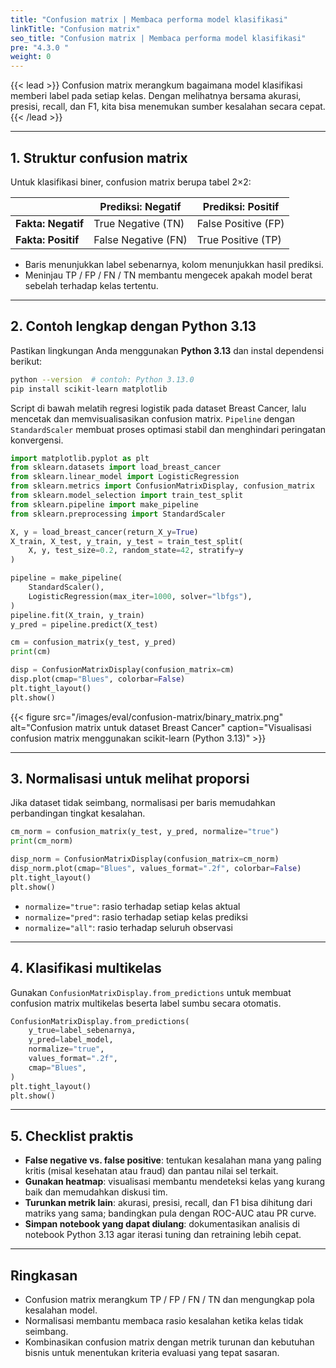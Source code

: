 ```yaml
---
title: "Confusion matrix | Membaca performa model klasifikasi"
linkTitle: "Confusion matrix"
seo_title: "Confusion matrix | Membaca performa model klasifikasi"
pre: "4.3.0 "
weight: 0
---
```


{{< lead >}}
Confusion matrix merangkum bagaimana model klasifikasi memberi label pada setiap kelas. Dengan melihatnya bersama akurasi, presisi, recall, dan F1, kita bisa menemukan sumber kesalahan secara cepat.
{{< /lead >}}

---

## 1. Struktur confusion matrix

Untuk klasifikasi biner, confusion matrix berupa tabel 2×2:

|                 | Prediksi: Negatif | Prediksi: Positif |
| --------------- | ----------------- | ----------------- |
| **Fakta: Negatif** | True Negative (TN)   | False Positive (FP)  |
| **Fakta: Positif** | False Negative (FN)  | True Positive (TP)   |

- Baris menunjukkan label sebenarnya, kolom menunjukkan hasil prediksi.
- Meninjau TP / FP / FN / TN membantu mengecek apakah model berat sebelah terhadap kelas tertentu.

---

## 2. Contoh lengkap dengan Python 3.13

Pastikan lingkungan Anda menggunakan **Python 3.13** dan instal dependensi berikut:

```bash
python --version  # contoh: Python 3.13.0
pip install scikit-learn matplotlib
```

Script di bawah melatih regresi logistik pada dataset Breast Cancer, lalu mencetak dan memvisualisasikan confusion matrix. `Pipeline` dengan `StandardScaler` membuat proses optimasi stabil dan menghindari peringatan konvergensi.

```python
import matplotlib.pyplot as plt
from sklearn.datasets import load_breast_cancer
from sklearn.linear_model import LogisticRegression
from sklearn.metrics import ConfusionMatrixDisplay, confusion_matrix
from sklearn.model_selection import train_test_split
from sklearn.pipeline import make_pipeline
from sklearn.preprocessing import StandardScaler

X, y = load_breast_cancer(return_X_y=True)
X_train, X_test, y_train, y_test = train_test_split(
    X, y, test_size=0.2, random_state=42, stratify=y
)

pipeline = make_pipeline(
    StandardScaler(),
    LogisticRegression(max_iter=1000, solver="lbfgs"),
)
pipeline.fit(X_train, y_train)
y_pred = pipeline.predict(X_test)

cm = confusion_matrix(y_test, y_pred)
print(cm)

disp = ConfusionMatrixDisplay(confusion_matrix=cm)
disp.plot(cmap="Blues", colorbar=False)
plt.tight_layout()
plt.show()
```

{{< figure src="/images/eval/confusion-matrix/binary_matrix.png" alt="Confusion matrix untuk dataset Breast Cancer" caption="Visualisasi confusion matrix menggunakan scikit-learn (Python 3.13)" >}}

---

## 3. Normalisasi untuk melihat proporsi

Jika dataset tidak seimbang, normalisasi per baris memudahkan perbandingan tingkat kesalahan.

```python
cm_norm = confusion_matrix(y_test, y_pred, normalize="true")
print(cm_norm)

disp_norm = ConfusionMatrixDisplay(confusion_matrix=cm_norm)
disp_norm.plot(cmap="Blues", values_format=".2f", colorbar=False)
plt.tight_layout()
plt.show()
```

- `normalize="true"`: rasio terhadap setiap kelas aktual  
- `normalize="pred"`: rasio terhadap setiap kelas prediksi  
- `normalize="all"`: rasio terhadap seluruh observasi  

---

## 4. Klasifikasi multikelas

Gunakan `ConfusionMatrixDisplay.from_predictions` untuk membuat confusion matrix multikelas beserta label sumbu secara otomatis.

```python
ConfusionMatrixDisplay.from_predictions(
    y_true=label_sebenarnya,
    y_pred=label_model,
    normalize="true",
    values_format=".2f",
    cmap="Blues",
)
plt.tight_layout()
plt.show()
```

---

## 5. Checklist praktis

- **False negative vs. false positive**: tentukan kesalahan mana yang paling kritis (misal kesehatan atau fraud) dan pantau nilai sel terkait.
- **Gunakan heatmap**: visualisasi membantu mendeteksi kelas yang kurang baik dan memudahkan diskusi tim.
- **Turunkan metrik lain**: akurasi, presisi, recall, dan F1 bisa dihitung dari matriks yang sama; bandingkan pula dengan ROC-AUC atau PR curve.
- **Simpan notebook yang dapat diulang**: dokumentasikan analisis di notebook Python 3.13 agar iterasi tuning dan retraining lebih cepat.

---

## Ringkasan

- Confusion matrix merangkum TP / FP / FN / TN dan mengungkap pola kesalahan model.
- Normalisasi membantu membaca rasio kesalahan ketika kelas tidak seimbang.
- Kombinasikan confusion matrix dengan metrik turunan dan kebutuhan bisnis untuk menentukan kriteria evaluasi yang tepat sasaran.
